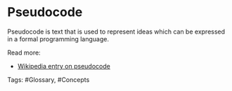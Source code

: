 # Pseudocode
Pseudocode is text that is used to represent ideas which can be expressed in a formal programming language.

Read more:
- [Wikipedia entry on pseudocode](https://en.wikipedia.org/wiki/Pseudocode)


Tags: #Glossary, #Concepts